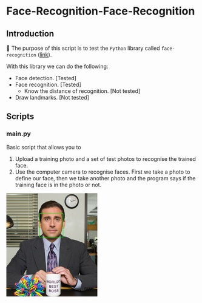 # Face-Recognition-Face-Recognition

## Introduction

:dart: The purpose of this script is to test the `Python` library called `face-recognition` ([link](https://face-recognition.readthedocs.io/en/latest/face_recognition.html)).

With this library we can do the following:
* Face detection. [Tested]
* Face recognition. [Tested]
  * Know the distance of recognition. [Not tested]
* Draw landmarks. [Not tested]

## Scripts

### main.py

Basic script that allows you to

1. Upload a training photo and a set of test photos to recognise the trained face.
2. Use the computer camera to recognise faces. First we take a photo to define our face, then we take another photo and the program says if the training face is in the photo or not.



![Training photo](https://github.com/mmr689/Face-Recognition-Face-Recognition/blob/main/results/train.png)
